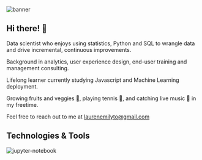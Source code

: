 ![banner](https://i.pinimg.com/originals/15/6e/83/156e835a65e03acc337469f3f6675eb0.jpg)

## Hi there! :wave: 

Data scientist who enjoys using statistics, Python and SQL to wrangle data and drive incremental, continuous improvements. 

Background in analytics, user experience design, end-user training and management consulting. 

Lifelong learner currently studying Javascript and Machine Learning deployment. 

Growing fruits and veggies :tomato:, playing tennis :tennis:, and catching live music :guitar: in my freetime. 

Feel free to reach out to me at laurenemilyto@gmail.com

## Technologies & Tools
![jupyter-notebook](https://i.pinimg.com/originals/93/62/7d/93627d1bb6bbf3a26693d74023e67264.jpg)
